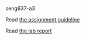 seng637-a3

Read [the assignment guideline](seng637-a3.md) 

Read [the lab report](seng637-a3-16.md)
